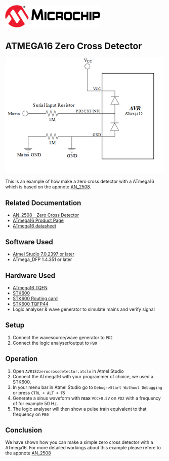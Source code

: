 <a href="https://www.microchip.com" rel="nofollow"><img src="images/microchip.png" alt="MCHP" width="300"/></a>

# ATMEGA16 Zero Cross Detector

![Circuit](images/circuit.png)

This is an example of how make a zero cross detector with a ATmega16 which is based on the appnote [AN_2508](#Related-Documentation).

## Related Documentation

- [AN_2508 - Zero Cross Detector](https://www.microchip.com/wwwAppNotes/AppNotes.aspx?appnote=en591171)
- [ATmega16 Product Page](https://www.microchip.com/wwwproducts/en/ATmega16)
- [ATmega16 datasheet](http://ww1.microchip.com/downloads/en/DeviceDoc/doc2466.pdf)

## Software Used

- [Atmel Studio 7.0.2397 or later](https://www.microchip.com/mplab/avr-support/atmel-studio-7)
- ATmega_DFP 1.4.351 or later

## Hardware Used

-  [ATmega16 TQFN](https://www.microchip.com/wwwproducts/en/ATmega16)
-  [STK600](https://www.microchip.com/developmenttools/ProductDetails/ATSTK600)
-  [STK600 Routing card](https://www.microchip.com/DevelopmentTools/ProductDetails/PartNO/ATSTK600-RC31)
-  [STK600 TQFP44](https://www.microchip.com/developmenttools/ProductDetails/ATSTK600-SC06)
- Logic analyser & wave generator to simulate mains and verify signal
## Setup

1. Connect the wavesource/wave generator to `PD2`
2. Connect the logic analyser/output to `PB0`

## Operation

1. Open `AVR182zerocrossdetector.atsln` in Atmel Studio
2. Connect the ATmega16 with your programmer of choice, we used a STK600.
3. In your menu bar in Atmel Studio go to `Debug->Start Without Debugging` or press `CTRL + ALT + F5`
4. Generate a sinus waveform with **max** `VCC+0.5V` on `PD2` with a frequency of for example 50 Hz.
5. The logic analyser will then show a pulse train equivalent to that frequency on `PB0`

## Conclusion

We have shown how you can make a simple zero cross detector with a ATmega16. For more detailed workings about this example please refere to the appnote [AN_2508](#Related-Documentation)